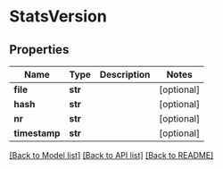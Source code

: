 # StatsVersion

## Properties
Name | Type | Description | Notes
------------ | ------------- | ------------- | -------------
**file** | **str** |  | [optional] 
**hash** | **str** |  | [optional] 
**nr** | **str** |  | [optional] 
**timestamp** | **str** |  | [optional] 

[[Back to Model list]](../README.md#documentation-for-models) [[Back to API list]](../README.md#documentation-for-api-endpoints) [[Back to README]](../README.md)


